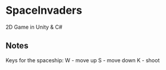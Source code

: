 # SpaceInvaders
2D Game in Unity &amp; C#

## Notes
Keys for the spaceship:
W - move up
S - move down
K - shoot
